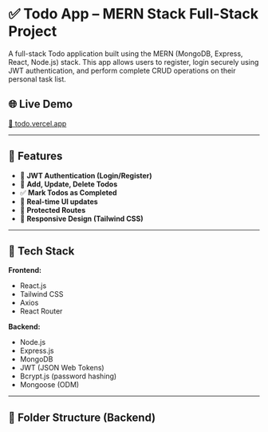 # ✅ Todo App – MERN Stack Full-Stack Project

A full-stack Todo application built using the MERN (MongoDB, Express, React, Node.js) stack. This app allows users to register, login securely using JWT authentication, and perform complete CRUD operations on their personal task list.


## 🌐 Live Demo

[🔗 todo.vercel.app](https://mern-todo-frontend-seven-ochre.vercel.app)


---


## 🚀 Features

- 🔐 **JWT Authentication (Login/Register)**
- 📝 **Add, Update, Delete Todos**
- ✅ **Mark Todos as Completed**
- 🔄 **Real-time UI updates**
- 🧩 **Protected Routes**
- 📱 **Responsive Design (Tailwind CSS)**

---

## 🧩 Tech Stack

**Frontend:**  
- React.js  
- Tailwind CSS  
- Axios  
- React Router

**Backend:**  
- Node.js  
- Express.js  
- MongoDB  
- JWT (JSON Web Tokens)  
- Bcrypt.js (password hashing)  
- Mongoose (ODM)

---

## 📁 Folder Structure (Backend)

